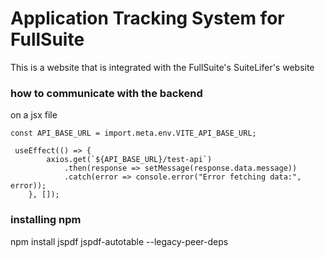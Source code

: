 # Application Tracking System for FullSuite
This is a website that is integrated with the FullSuite's SuiteLifer's website

### how to communicate with the backend
on a jsx file
```
const API_BASE_URL = import.meta.env.VITE_API_BASE_URL; 

 useEffect(() => {
        axios.get(`${API_BASE_URL}/test-api`)
            .then(response => setMessage(response.data.message))
            .catch(error => console.error("Error fetching data:", error));
    }, []);
```

### installing npm
npm install jspdf jspdf-autotable --legacy-peer-deps
